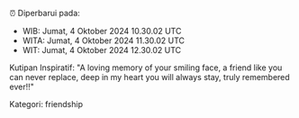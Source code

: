 ⏰ Diperbarui pada:
- WIB: Jumat, 4 Oktober 2024 10.30.02 UTC
- WITA: Jumat, 4 Oktober 2024 11.30.02 UTC
- WIT: Jumat, 4 Oktober 2024 12.30.02 UTC

Kutipan Inspiratif:
"A loving memory of your smiling face, a friend like you can never replace, deep in my heart you will always stay, truly remembered ever!!"


Kategori: friendship

